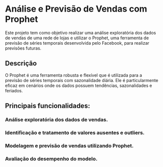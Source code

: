 # Análise e Previsão de Vendas com Prophet
Este projeto tem como objetivo realizar uma análise exploratória dos dados de vendas de uma rede de lojas e utilizar o Prophet, uma ferramenta de previsão de séries temporais desenvolvida pelo Facebook, para realizar previsões futuras.

## Descrição
O Prophet é uma ferramenta robusta e flexível que é utilizada para a previsão de séries temporais com sazonalidade diária. Ele é particularmente eficaz em cenários onde os dados possuem tendências, sazonalidades e feriados.

## Principais funcionalidades:
### Análise exploratória dos dados de vendas.
### Identificação e tratamento de valores ausentes e outliers.
### Modelagem e previsão de vendas utilizando Prophet.
### Avaliação do desempenho do modelo.

